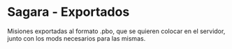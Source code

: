 Sagara - Exportados
===============

Misiones exportadas al formato .pbo, que se quieren colocar en el servidor, junto con los mods necesarios para las mismas.
